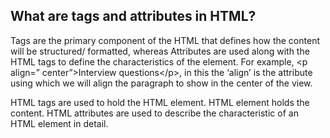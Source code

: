 ## What are tags and attributes in HTML?

Tags are the primary component of the HTML that defines how the content will be
structured/ formatted, whereas Attributes are used along with the HTML tags to
define the characteristics of the element. For example, &lt;p align=&rdquo; center&rdquo;&gt;Interview
questions&lt;/p&gt;, in this the &lsquo;align&rsquo; is the attribute using which we will align the
paragraph to show in the center of the view.

HTML tags are used to hold the HTML element. HTML element holds the content. HTML attributes are used to describe the characteristic of an HTML element in detail.
